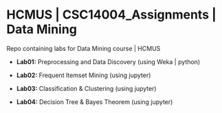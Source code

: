 # HCMUS | CSC14004_Assignments | Data Mining

 Repo containing labs for Data Mining course | HCMUS
 
- **Lab01:** Preprocessing and Data Discovery (using Weka | python)
 
- **Lab02:** Frequent Itemset Mining (using jupyter)

- **Lab03:** Classification & Clustering (using jupyter)

- **Lab04:** Decision Tree & Bayes Theorem (using jupyter)
